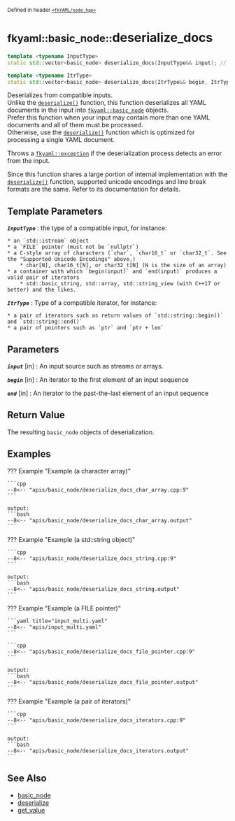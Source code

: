 <small>Defined in header [`<fkYAML/node.hpp>`](https://github.com/fktn-k/fkYAML/blob/develop/include/fkYAML/node.hpp)</small>

# <small>fkyaml::basic_node::</small>deserialize_docs

```cpp
template <typename InputType>
static std::vector<basic_node> deserialize_docs(InputType&& input); // (1)

template <typename ItrType>
static std::vector<basic_node> deserialize_docs(ItrType&& begin, ItrType&& end); // (2)
```

Deserializes from compatible inputs.  
Unlike the [`deserialize()`](deserialize.md) function, this function deserializes all YAML documents in the input into [`fkyaml::basic_node`](index.md) objects.  
Prefer this function when your input may contain more than one YAML documents and all of them must be processed.  
Otherwise, use the [`deserialize()`](deserialize.md) function which is optimized for processing a single YAML document.  

Throws a [`fkyaml::exception`](../exception/index.md) if the deserialization process detects an error from the input.  

Since this function shares a large portion of internal implementation with the [`deserialize()`](deserialize.md) function, supported unicode encodings and line break formats are the same. Refer to its documentation for details.

## **Template Parameters**

***`InputType`***
:   the type of a compatible input, for instance:

    * an `std::istream` object
    * a `FILE` pointer (must not be `nullptr`)
    * a C-style array of characters (`char`, `char16_t` or `char32_t`. See the "Supported Unicode Encodings" above.)
        * char[N], char16_t[N], or char32_t[N] (N is the size of an array)
    * a container with which `begin(input)` and `end(input)` produces a valid pair of iterators
        * std::basic_string, std::array, std::string_view (with C++17 or better) and the likes.

***`ItrType`***
:   Type of a compatible iterator, for instance:

    * a pair of iterators such as return values of `std::string::begin()` and `std::string::end()`
    * a pair of pointers such as `ptr` and `ptr + len`

## **Parameters**

***`input`*** [in]
:   An input source such as streams or arrays.

***`begin`*** [in]
:   An iterator to the first element of an input sequence

***`end`*** [in]
:   An iterator to the past-the-last element of an input sequence

## **Return Value**

The resulting `basic_node` objects of deserialization.

## **Examples**

??? Example "Example (a character array)"

    ```cpp
    --8<-- "apis/basic_node/deserialize_docs_char_array.cpp:9"
    ```

    output:
    ```bash
    --8<-- "apis/basic_node/deserialize_docs_char_array.output"
    ```

??? Example "Example (a std::string object)"

    ```cpp
    --8<-- "apis/basic_node/deserialize_docs_string.cpp:9"
    ```

    output:
    ```bash
    --8<-- "apis/basic_node/deserialize_docs_string.output"
    ```

??? Example "Example (a FILE pointer)"

    ```yaml title="input_multi.yaml"
    --8<-- "apis/input_multi.yaml"
    ```

    ```cpp
    --8<-- "apis/basic_node/deserialize_docs_file_pointer.cpp:9"
    ```

    output:
    ```bash
    --8<-- "apis/basic_node/deserialize_docs_file_pointer.output"
    ```

??? Example "Example (a pair of iterators)"

    ```cpp
    --8<-- "apis/basic_node/deserialize_docs_iterators.cpp:9"
    ```

    output:
    ```bash
    --8<-- "apis/basic_node/deserialize_docs_iterators.output"
    ```

## **See Also**

* [basic_node](index.md)
* [deserialize](deserialize.md)
* [get_value](get_value.md)
